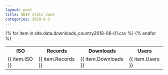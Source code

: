 ```yaml
---
layout: post
title: GBIF stats June
categories: 2018-6-1
---
```


<table><tr><th>ISO</th><th>Records</th><th>Downloads</th><th>Users</th></tr>
            {% for item in site.data.downloads_country2018-06-01.csv %}
        <tr>
            <td>{{ item.ISO }}</td>
            <td>{{ item.Records }}</td>
            <td>{{ item.Downloads }}</td>
            <td>{{ item.Users }}</td>
        </tr>
            {% endfor %}
</table>
